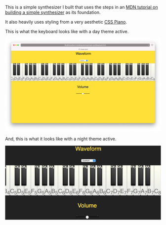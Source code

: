 This is a simple synthesizer I built that uses the steps in an [MDN tutorial on building a simple synthesizer](https://developer.mozilla.org/en-US/docs/Web/API/Web_Audio_API/Simple_synth) as its foundation.

It also heavily uses styling from a very aesthetic [CSS Piano](https://codepen.io/zastrow/pen/oDBki).

This is what the keyboard looks like with a day theme active.

![simple synth day theme](img/simple-synth-day-theme.png)

And, this is what it looks like with a night theme active.

![simple synth night theme](img/simple-synth-night-theme.png)